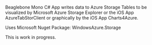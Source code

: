 Beaglebone Mono C# App writes data to Azure Storage Tables to be visualized by Microsoft Azure Storage Explorer or the iOS App AzureTabStorClient or graphically by the iOS App Charts4Azure.

Uses Microsoft Nuget Package: WindowsAzure.Storage

This is work in progress.
